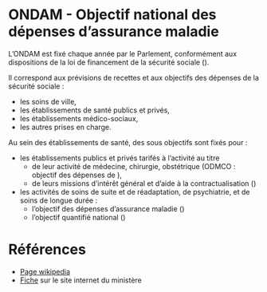 # ONDAM - Objectif national des dépenses d’assurance maladie
<!-- SPDX-License-Identifier: MPL-2.0 -->

L’ONDAM est fixé chaque année par le Parlement, conformément aux dispositions de la loi de financement de la sécurité sociale (<PreviewPage text="LFSS" link="LFSS.html" />). 

Il correspond aux prévisions de recettes et aux objectifs des dépenses de la sécurité sociale : 
- les soins de ville, 
- les établissements de santé publics et privés,
- les établissements médico-sociaux,
- les autres prises en charge.
 
Au sein des établissements de santé, des sous objectifs sont fixés pour : 
- les établissements publics et privés tarifés à l’activité au titre 
  - de leur activité de médecine, chirurgie, obstétrique (ODMCO : objectif des dépenses de <PreviewPage text="MCO" link="MCO.html" />), 
  - de leurs missions d’intérêt général et d’aide à la contractualisation (<PreviewPage text="MIGAC" link="MIGAC.html" />)
- les activités de soins de suite et de réadaptation, de psychiatrie, et de soins de longue durée : 
  - l’objectif des dépenses d’assurance maladie (<PreviewPage text="ODAM" link="ONDAM.html" />) 
  - l’objectif quantifié national (<PreviewPage text="OQN" link="OQN.html" />)

# Références

- [Page wikipedia](https://fr.wikipedia.org/wiki/ONDAM)
- [Fiche](https://solidarites-sante.gouv.fr/professionnels/gerer-un-etablissement-de-sante-medico-social/financement/financement-des-etablissements-de-sante-10795/financement-des-etablissements-de-sante-glossaire/article/ondam-objectif-national-des-depenses-d-assurance-maladie) sur le site internet du ministère
